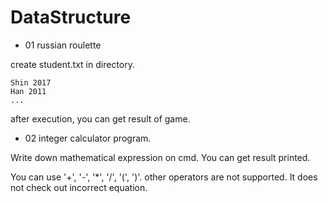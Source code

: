 # DataStructure

 - 01 russian roulette

create student.txt in directory.
```
Shin 2017
Han 2011
...
```
after execution, you can get result of game.



 - 02 integer calculator program.

Write down mathematical expression on cmd. You can get result printed.

You can use '+', '-', '*', '/', '(', ')'. other operators are not supported.
It does not check out incorrect equation.
